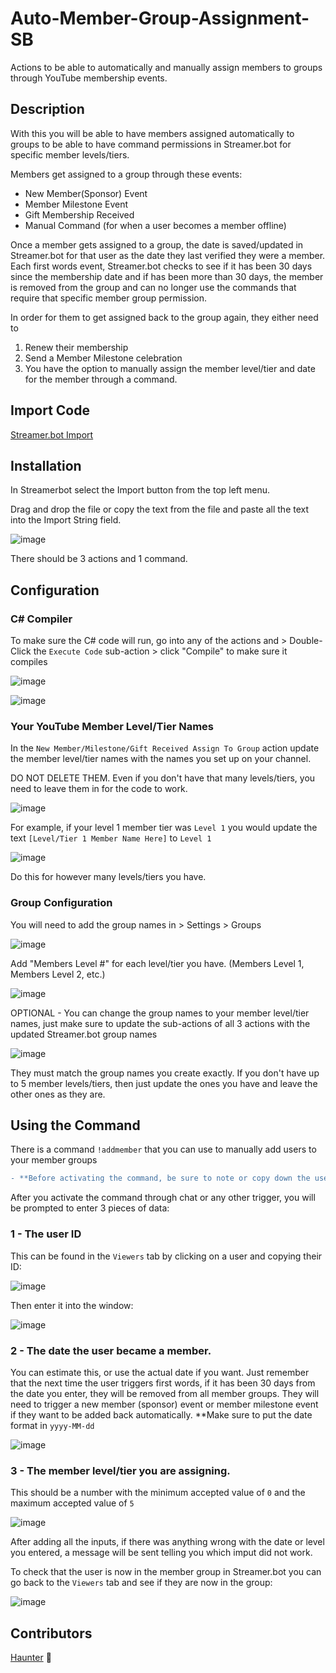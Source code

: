 # Auto-Member-Group-Assignment-SB
Actions to be able to automatically and manually assign members to groups through YouTube membership events.




## **Description** 
 
With this you will be able to have members assigned automatically to groups to be able to have command permissions in Streamer.bot for specific member levels/tiers. 


Members get assigned to a group through these events:
- New Member(Sponsor) Event
- Member Milestone Event
- Gift Membership Received
- Manual Command (for when a user becomes a member offline)

Once a member gets assigned to a group, the date is saved/updated in Streamer.bot for that user as the date they last verified they were a member. Each first words event, Streamer.bot checks to see if it has been 30 days since the membership date and if has been more than 30 days, the member is removed from the group and can no longer use the commands that require that specific member group permission.

In order for them to get assigned back to the group again, they either need to 
1. Renew their membership
2. Send a Member Milestone celebration
3. You have the option to manually assign the member level/tier and date for the member through a command.


## **Import Code** 

[Streamer.bot Import](https://github.com/Haunter56/Auto-Member-Group-Assignment-SB/blob/main/youtube_member_auto_assign.sb)


## **Installation** 

In Streamerbot select the Import button from the top left menu.

Drag and drop the file or copy the text from the file and paste all the text into the Import String field.

![image](https://github.com/Haunter56/Auto-Member-Group-Assignment-SB/assets/107263697/6eb8274b-5847-4bde-836b-5ef96ea47199)

There should be 3 actions and 1 command.


## **Configuration** 


### C# Compiler
To make sure the C# code will run, go into any of the actions and  > Double-Click the `Execute Code` sub-action > click "Compile" to make sure it compiles


![image](https://github.com/Haunter56/Auto-Member-Group-Assignment-SB/assets/107263697/cbbd08f8-2aaf-47d5-b6d7-7aa3ddf66a63)


![image](https://github.com/Haunter56/Auto-Member-Group-Assignment-SB/assets/107263697/dc2eb2e9-a96d-4515-8408-93ba30c2f7e7)



### Your YouTube Member Level/Tier Names
In the `New Member/Milestone/Gift Received Assign To Group` action update the member level/tier names with the names you set up on your channel. 

DO NOT DELETE THEM. Even if you don't have that many levels/tiers, you need to leave them in for the code to work.

![image](https://github.com/Haunter56/Auto-Member-Group-Assignment-SB/assets/107263697/69f40f6e-3cf6-45c2-811d-3e5412f8c1cd)

For example, if your level 1 member tier was `Level 1` you would update the text `[Level/Tier 1 Member Name Here]` to `Level 1`

![image](https://github.com/Haunter56/Auto-Member-Group-Assignment-SB/assets/107263697/53714694-79da-4f06-bdbb-26ca9e27cdee)


Do this for however many levels/tiers you have.




### Group Configuration

You will need to add the group names in > Settings > Groups

![image](https://github.com/Haunter56/Auto-Member-Group-Assignment-SB/assets/107263697/1a25c043-d8fd-4c99-8053-e1a41ed9eac3)

Add "Members Level #" for each level/tier you have. (Members Level 1, Members Level 2, etc.)


![image](https://github.com/Haunter56/Auto-Member-Group-Assignment-SB/assets/107263697/165c6279-f8d5-40e9-ae4d-9aafecd8aeec)



OPTIONAL - You can change the group names to your member level/tier names, just make sure to update the sub-actions of all 3 actions with the updated Streamer.bot group names

![image](https://github.com/Haunter56/Auto-Member-Group-Assignment-SB/assets/107263697/70d92949-12c3-438b-a31c-47e602e89f9e)



They must match the group names you create exactly. If you don't have up to 5 member levels/tiers, then just update the ones you have and leave the other ones as they are.


## **Using the Command** 

There is a command `!addmember` that you can use to manually add users to your member groups

```diff
- **Before activating the command, be sure to note or copy down the user ID**
```

After you activate the command through chat or any other trigger, you will be prompted to enter 3 pieces of data:

### 1 - The user ID

This can be found in the `Viewers` tab by clicking on a user and copying their ID:

![image](https://github.com/Haunter56/Auto-Member-Group-Assignment-SB/assets/107263697/36f5eaec-3aa6-4221-bb28-c3bad41a84e9)

Then enter it into the window:

![image](https://github.com/Haunter56/Auto-Member-Group-Assignment-SB/assets/107263697/921c70f8-b530-4aaa-885b-2c1df35bd0f4)


### 2 - The date the user became a member.

You can estimate this, or use the actual date if you want. Just remember that the next time the user triggers first words, if it has been 30 days from the date you enter, they will be removed from all member groups. They will need to trigger a new member (sponsor) event or member milestone event if they want to be added back automatically.
**Make sure to put the date format in `yyyy-MM-dd`

![image](https://github.com/Haunter56/Auto-Member-Group-Assignment-SB/assets/107263697/fef512e6-1e9b-4e50-a3f5-36ea249f1cc9)


### 3 - The member level/tier you are assigning.

This should be a number with the minimum accepted value of `0` and the maximum accepted value of `5`

![image](https://github.com/Haunter56/Auto-Member-Group-Assignment-SB/assets/107263697/4f9bde91-c0c3-450e-9f20-4404dc0fc452)


After adding all the inputs, if there was anything wrong with the date or level you entered, a message will be sent telling you which imput did not work.

To check that the user is now in the member group in Streamer.bot you can go back to the `Viewers` tab and see if they are now in the group:

![image](https://github.com/Haunter56/Auto-Member-Group-Assignment-SB/assets/107263697/3e29c880-2853-4852-9a3e-a63d6d661b59)




## Contributors
[Haunter](https://www.youtube.com/channel/UC9qO6-NFvWwhde5o2B_DMzQ) 👻


